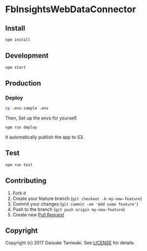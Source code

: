 # FbInsightsWebDataConnector

## Install

```bash
npm install
```

## Development

```bash
npm start
```

## Production

### Deploy

```bash
cp .env.sample .env
```

Then, Set up the envs for yourself.

```bash
npm run deploy
```

It automatically publish the app to S3.

## Test

```bash
npm run test
```

## Contributing

1. Fork it
2. Create your feature branch (`git checkout -b my-new-feature`)
3. Commit your changes (`git commit -am 'Add some feature'`)
4. Push to the branch (`git push origin my-new-feature`)
5. Create new [Pull Request](../../pull/new/master)

## Copyright

Copyright (c) 2017 Daisuke Taniwaki. See [LICENSE](LICENSE) for details.

